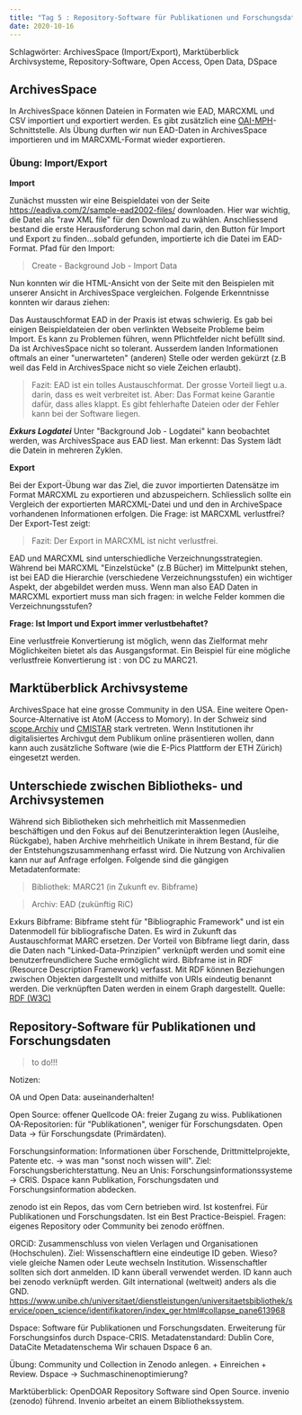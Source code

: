 ```yaml
---
title: "Tag 5 : Repository-Software für Publikationen und Forschungsdaten"
date: 2020-10-16
---
```


Schlagwörter: ArchivesSpace (Import/Export), Marktüberblick Archivsysteme, Repository-Software, Open Access, Open Data, DSpace

## ArchivesSpace

In ArchivesSpace können Dateien in Formaten wie EAD, MARCXML und CSV importiert und exportiert werden. Es gibt zusätzlich eine [OAI-MPH](https://www.openarchives.org/pmh/)-Schnittstelle.
Als Übung durften wir nun EAD-Daten in ArchivesSpace importieren und im MARCXML-Format wieder exportieren.

### Übung: Import/Export

**Import**

Zunächst mussten wir eine Beispieldatei von der Seite https://eadiva.com/2/sample-ead2002-files/ downloaden. Hier war wichtig, die Datei als "raw XML file" für den Download zu wählen. Anschliessend bestand die erste Herausforderung schon mal darin, den Button für Import und Export zu finden...sobald gefunden, importierte ich die Datei im EAD-Format.
Pfad für den Import:
> Create - Background Job - Import Data

Nun konnten wir die HTML-Ansicht von der Seite mit den Beispielen mit unserer Ansicht in ArchivesSpace vergleichen. Folgende Erkenntnisse konnten wir daraus ziehen:

Das Austauschformat EAD in der Praxis ist etwas schwierig. Es gab bei einigen Beispieldateien der oben verlinkten Webseite Probleme beim Import. Es kann zu Problemen führen, wenn Pflichtfelder nicht befüllt sind. Da ist ArchivesSpace nicht so tolerant. Ausserdem landen Informationen oftmals an einer "unerwarteten" (anderen) Stelle oder werden gekürzt (z.B weil das Feld in ArchivesSpace nicht so viele Zeichen erlaubt).

> Fazit: EAD ist ein tolles Austauschformat. Der grosse Vorteil liegt u.a. darin, dass es weit verbreitet ist. Aber: Das Format keine Garantie dafür, dass alles klappt. Es gibt fehlerhafte Dateien oder der Fehler kann bei der Software liegen.

***Exkurs Logdatei***
Unter "Background Job - Logdatei" kann beobachtet werden, was ArchivesSpace aus EAD liest. Man erkennt: Das System lädt die Datein in mehreren Zyklen.

**Export**

Bei der Export-Übung war das Ziel, die zuvor importierten Datensätze im Format MARCXML zu exportieren und abzuspeichern. Schliesslich sollte ein Vergleich der exportierten MARCXML-Datei und und den in ArchiveSpace vorhandenen Informationen erfolgen. Die Frage: ist MARCXML verlustfrei? Der Export-Test zeigt:
> Fazit: Der Export in MARCXML ist nicht verlustfrei.

EAD und MARCXML sind unterschiedliche Verzeichnungsstrategien. Während bei MARCXML "Einzelstücke" (z.B Bücher) im Mittelpunkt stehen, ist bei EAD die Hierarchie (verschiedene Verzeichnungsstufen) ein wichtiger Aspekt, der abgebildet werden muss. Wenn man also EAD Daten in MARCXML exportiert muss man sich fragen: in welche Felder kommen die Verzeichnungsstufen?

**Frage: Ist Import und Export immer verlustbehaftet?**

Eine verlustfreie Konvertierung ist möglich, wenn das Zielformat mehr Möglichkeiten bietet als das Ausgangsformat. Ein Beispiel für eine mögliche verlustfreie Konvertierung ist : von DC zu MARC21.


## Marktüberblick Archivsysteme

ArchivesSpace hat eine grosse Community in den USA. Eine weitere Open-Source-Alternative ist AtoM (Access to Momory). In der Schweiz sind [scope.Archiv](https://www.scope.ch/de/) und [CMISTAR](https://cmiag.ch/cmistar) stark vertreten.
Wenn Institutionen ihr digitalisiertes Archivgut dem Publikum online präsentieren wollen, dann kann auch zusätzliche Software (wie die E-Pics Plattform der ETH Zürich) eingesetzt werden.

## Unterschiede zwischen Bibliotheks- und Archivsystemen

Während sich Bibliotheken sich mehrheitlich mit Massenmedien beschäftigen und den Fokus auf dei Benutzerinteraktion legen (Ausleihe, Rückgabe), haben Archive mehrheitlich Unikate in ihrem Bestand, für die der Entstehungszusammenhang erfasst wird. Die Nutzung von Archivalien kann nur auf Anfrage erfolgen. 
Folgende sind die gängigen Metadatenformate:

> Bibliothek: MARC21 (in Zukunft ev. Bibframe)

> Archiv: EAD (zukünftig RiC)

Exkurs Bibframe:
Bibframe steht für "Bibliographic Framework" und ist ein Datenmodell für bibliografische Daten. Es wird in Zukunft das Austauschformat MARC ersetzen. Der Vorteil von Bibframe liegt darin, dass die Daten nach "Linked-Data-Prinzipien" verknüpft werden und somit eine benutzerfreundlichere Suche ermöglicht wird. Bibframe ist in RDF (Resource Description Framework) verfasst. Mit RDF können Beziehungen zwischen Objekten dargestellt und mithilfe von URIs eindeutig benannt werden. Die verknüpften Daten werden in einem Graph dargestellt.
Quelle: [RDF (W3C)](https://www.w3.org/RDF/)

## Repository-Software für Publikationen und Forschungsdaten

> to do!!!

Notizen:

OA und Open Data: auseinanderhalten!

Open Source: offener Quellcode
OA: freier Zugang zu wiss. Publikationen
OA-Repositorien: für "Publikationen", weniger für Forschungsdaten.
Open Data -> für Forschungsdate (Primärdaten).

Forschungsinformation: 
Informationen über Forschende, Drittmittelprojekte, Patente etc. -> was man "sonst noch wissen will". Ziel: Forschungsberichterstattung.
Neu an Unis: Forschungsinformationssysteme -> CRIS. Dspace kann Publikation, Forschungsdaten und Forschungsinformation abdecken.

zenodo ist ein Repos, das vom Cern betrieben wird. Ist kostenfrei. Für Publikationen und Forschungsdaten. Ist ein Best Practice-Beispiel.
Fragen: eigenes Repository oder Community bei zenodo eröffnen.

ORCiD: Zusammenschluss von vielen Verlagen und Organisationen (Hochschulen). Ziel: Wissenschaftlern eine eindeutige ID geben. Wieso? viele gleiche Namen oder Leute wechseln Institution.
Wissenschaftler sollten sich dort anmelden. ID kann überall verwendet werden. ID kann auch bei zenodo verknüpft werden. Gilt international (weltweit) anders als die GND.
https://www.unibe.ch/universitaet/dienstleistungen/universitaetsbibliothek/service/open_science/identifikatoren/index_ger.html#collapse_pane613968

Dspace:
Software für Publikationen und Forschungsdaten. Erweiterung für Forschungsinfos durch Dspace-CRIS.
Metadatenstandard: Dublin Core, DataCite Metadatenschema
Wir schauen Dspace 6 an.

Übung: 
Community und Collection in Zenodo anlegen. + Einreichen + Review.
Dspace -> Suchmaschinenoptimierung?

Marktüberblick: OpenDOAR
Repository Software sind Open Source.
invenio (zenodo) führend. Invenio arbeitet an einem Bibliothekssystem.





